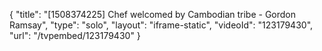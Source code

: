 {
    "title": "[1508374225] Chef welcomed by Cambodian tribe - Gordon Ramsay",
    "type": "solo",
    "layout": "iframe-static",
    "videoId": "123179430",
    "url": "\/tvpembed\/123179430"
}